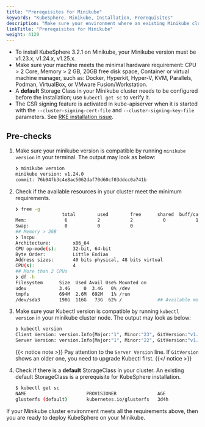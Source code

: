 ```yaml
---
title: "Prerequisites for Minikube"
keywords: "KubeSphere, Minikube, Installation, Prerequisites"
description: "Make sure your environment where an existing Minikube cluster runs meets the prerequisites before installation."
linkTitle: "Prerequisites for Minikube"
weight: 4120
---
```



- To install KubeSphere 3.2.1 on Minikube, your Minikube version must be v1.23.x, v1.24.x, v1.25.x.
- Make sure your machine meets the minimal hardware requirement: CPU > 2 Core, Memory > 2 GB, 20GB free disk space, Container or virtual machine manager, such as: Docker, Hyperkit, Hyper-V, KVM, Parallels, Podman, VirtualBox, or VMware Fusion/Workstation.
- A **default** Storage Class in your Minikube cluster needs to be configured before the installation; use `kubectl get sc` to verify it.
- The CSR signing feature is activated in kube-apiserver when it is started with the `--cluster-signing-cert-file` and `--cluster-signing-key-file` parameters. See [RKE installation issue](https://github.com/kubesphere/kubesphere/issues/1925#issuecomment-591698309).

## Pre-checks

1. Make sure your minikube version is compatible by running `minikube version` in your terminal. The output may look as below:

    ```bash
    ❯ minikube version
    minikube version: v1.24.0
    commit: 76b94fb3c4e8ac5062daf70d60cf03ddcc0a741b

    ```

2. Check if the available resources in your cluster meet the minimum requirements.

    ```bash
    ❯ free -g
                     total        used        free      shared  buff/cache   available
    Mem:              6           2           2           0           1           3
    Swap:             0           0           0
    ## Memory > 2GB 
    ❯ lscpu
    Architecture:        x86_64
    CPU op-mode(s):      32-bit, 64-bit
    Byte Order:          Little Endian
    Address sizes:       40 bits physical, 48 bits virtual
    CPU(s):              4
    ## More than 2 CPUs
    ❯ df -h
    Filesystem      Size  Used Avail Use% Mounted on
    udev            3.4G     0  3.4G   0% /dev
    tmpfs           694M  2.6M  692M   1% /run
    /dev/sda3       198G  116G   73G  62% /             ## Available more than 20GB free disk space


    ```

3. Make sure your Kubectl version is compatible by running `kubectl version` in your minikube cluster node. The output may look as below:

    ```bash
   ❯ kubectl version
    Client Version: version.Info{Major:"1", Minor:"23", GitVersion:"v1.23.1", GitCommit:"86ec240af8cbd1b60bcc4c03c20da9b98005b92e", GitTreeState:"clean", BuildDate:"2021-12-16T11:41:01Z", GoVersion:"go1.17.5", Compiler:"gc", Platform:"linux/amd64"}
    Server Version: version.Info{Major:"1", Minor:"22", GitVersion:"v1.22.3", GitCommit:"c92036820499fedefec0f847e2054d824aea6cd1", GitTreeState:"clean", BuildDate:"2021-10-27T18:35:25Z", GoVersion:"go1.16.9", Compiler:"gc", Platform:"linux/amd64"}

    ```

    {{< notice note >}}
Pay attention to the `Server Version` line. If `GitVersion` shows an older one, you need to upgrade Kubectl first.
    {{</ notice >}}
4. Check if there is a **default** StorageClass in your cluster. An existing default StorageClass is a prerequisite for KubeSphere installation.

    ```bash
    $ kubectl get sc
    NAME                      PROVISIONER               AGE
    glusterfs (default)       kubernetes.io/glusterfs   3d4h
    ```

If your Minikube cluster environment meets all the requirements above, then you are ready to deploy KubeSphere on your Minikube.
